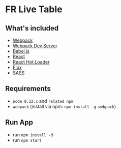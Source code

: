 # FR Live Table

## What's included
* [Webpack](https://webpack.github.io/)
* [Webpack Dev Server](https://webpack.github.io/docs/webpack-dev-server.html)
* [Babel.js](https://babeljs.io/)
* [React](https://facebook.github.io/react/)
* [React Hot Loader](https://github.com/gaearon/react-hot-loader)
* [Flux](https://facebook.github.io/flux/)
* [SASS](http://sass-lang.com/)


## Requirements
* `node 0.12.x` and `related npm`
* `webpack` (install via npm: `npm install -g webpack`)

## Run App
* run `npm install -d`
* run `npm start`
